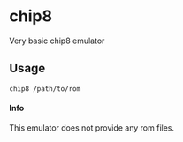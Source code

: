 # chip8
Very basic chip8 emulator

## Usage
```
chip8 /path/to/rom
```

#### Info
This emulator does not provide any rom files.
